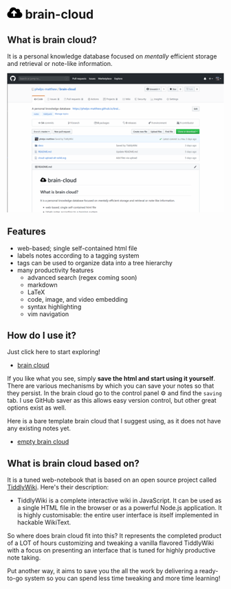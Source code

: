 # <img src="/cloud-upload-alt-solid.svg" width="35"> brain-cloud

## What is brain cloud?
It is a personal knowledge database focused on *mentally* efficient storage and retrieval or note-like information. 

![](features_1.gif)

## Features
* web-based; single self-contained html file
* labels notes according to a tagging system
* tags can be used to organize data into a tree hierarchy
* many productivity features
  - advanced search (regex coming soon)
  - markdown
  - LaTeX
  - code, image, and video embedding
  - syntax highlighting
  - vim navigation

## How do I use it?
Just click here to start exploring!
* <a href="https://phelps-matthew.github.io/brain-cloud/">brain cloud</a>

If you like what you see, simply __save the html and start using it yourself__. There are various mechanisms by which you can save your notes so that they persist. In the brain cloud go to the control panel &#9881; and find the `saving` tab. I use GitHub saver as this allows easy version control, but other great options exist as well.

Here is a bare template brain cloud that I suggest using, as it does not have any existing notes yet.
* <a href="https://phelps-matthew.github.io/brain-cloud/clean">empty brain cloud</a>

## What is brain cloud based on?
It is a tuned web-notebook that is based on an open source project called [TiddlyWiki](https://github.com/Jermolene/TiddlyWiki5). Here's their description:

* TiddlyWiki is a complete interactive wiki in JavaScript. It can be used as a single HTML file in the browser or as a powerful Node.js application. It is highly customisable: the entire user interface is itself implemented in hackable WikiText.

So where does brain cloud fit into this? It represents the completed product of a LOT of hours customizing and tweaking a vanilla flavored TiddlyWiki with a focus on presenting an interface that is tuned for highly productive note taking. 

Put another way, it aims to save you the all the work by delivering a ready-to-go system so you can spend less time tweaking and more time learning!

